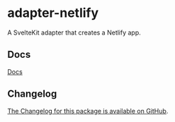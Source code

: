 # adapter-netlify

A SvelteKit adapter that creates a Netlify app.

## Docs

[Docs](https://svelte.dev/docs/kit/adapter-netlify)

## Changelog

[The Changelog for this package is available on GitHub](https://github.com/sveltejs/kit/blob/main/packages/adapter-netlify/CHANGELOG.md).
